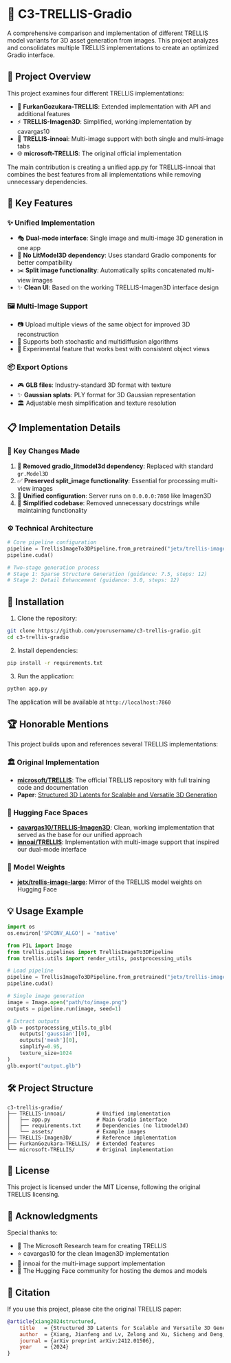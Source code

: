 # 🎨 C3-TRELLIS-Gradio

A comprehensive comparison and implementation of different TRELLIS model variants for 3D asset generation from images. This project analyzes and consolidates multiple TRELLIS implementations to create an optimized Gradio interface.

## 🎯 Project Overview

This project examines four different TRELLIS implementations:
- 🔧 **FurkanGozukara-TRELLIS**: Extended implementation with API and additional features
- ⚡ **TRELLIS-Imagen3D**: Simplified, working implementation by cavargas10
- 🎯 **TRELLIS-innoai**: Multi-image support with both single and multi-image tabs
- 🌐 **microsoft-TRELLIS**: The original official implementation

The main contribution is creating a unified app.py for TRELLIS-innoai that combines the best features from all implementations while removing unnecessary dependencies.

## 🚀 Key Features

### ✨ Unified Implementation
- 🎭 **Dual-mode interface**: Single image and multi-image 3D generation in one app
- 🔧 **No LitModel3D dependency**: Uses standard Gradio components for better compatibility
- ✂️ **Split image functionality**: Automatically splits concatenated multi-view images
- ✨ **Clean UI**: Based on the working TRELLIS-Imagen3D interface design

### 🖼️ Multi-Image Support
- 📷 Upload multiple views of the same object for improved 3D reconstruction
- 🎲 Supports both stochastic and multidiffusion algorithms
- 🧪 Experimental feature that works best with consistent object views

### 📦 Export Options
- 🎮 **GLB files**: Industry-standard 3D format with texture
- ✨ **Gaussian splats**: PLY format for 3D Gaussian representation
- 🏛️ Adjustable mesh simplification and texture resolution

## 📋 Implementation Details

### 🔄 Key Changes Made
1. 🚫 **Removed gradio_litmodel3d dependency**: Replaced with standard `gr.Model3D`
2. ✅ **Preserved split_image functionality**: Essential for processing multi-view images
3. 🔗 **Unified configuration**: Server runs on `0.0.0.0:7860` like Imagen3D
4. 🧤 **Simplified codebase**: Removed unnecessary docstrings while maintaining functionality

### ⚙️ Technical Architecture
```python
# Core pipeline configuration
pipeline = TrellisImageTo3DPipeline.from_pretrained("jetx/trellis-image-large")
pipeline.cuda()

# Two-stage generation process
# Stage 1: Sparse Structure Generation (guidance: 7.5, steps: 12)
# Stage 2: Detail Enhancement (guidance: 3.0, steps: 12)
```

## 🔧 Installation

1. Clone the repository:
```bash
git clone https://github.com/yourusername/c3-trellis-gradio.git
cd c3-trellis-gradio
```

2. Install dependencies:
```bash
pip install -r requirements.txt
```

3. Run the application:
```bash
python app.py
```

The application will be available at `http://localhost:7860`

## 🏆 Honorable Mentions

This project builds upon and references several TRELLIS implementations:

### 🏛️ Original Implementation
- **[microsoft/TRELLIS](https://github.com/microsoft/TRELLIS)**: The official TRELLIS repository with full training code and documentation
- **Paper**: [Structured 3D Latents for Scalable and Versatile 3D Generation](https://arxiv.org/abs/2412.01506)

### 🤗 Hugging Face Spaces
- **[cavargas10/TRELLIS-Imagen3D](https://huggingface.co/spaces/cavargas10/TRELLIS-Imagen3D)**: Clean, working implementation that served as the base for our unified approach
- **[innoai/TRELLIS](https://huggingface.co/spaces/innoai/TRELLIS)**: Implementation with multi-image support that inspired our dual-mode interface

### 🧠 Model Weights
- **[jetx/trellis-image-large](https://huggingface.co/jetx/trellis-image-large)**: Mirror of the TRELLIS model weights on Hugging Face

## 💡 Usage Example

```python
import os
os.environ['SPCONV_ALGO'] = 'native'

from PIL import Image
from trellis.pipelines import TrellisImageTo3DPipeline
from trellis.utils import render_utils, postprocessing_utils

# Load pipeline
pipeline = TrellisImageTo3DPipeline.from_pretrained("jetx/trellis-image-large")
pipeline.cuda()

# Single image generation
image = Image.open("path/to/image.png")
outputs = pipeline.run(image, seed=1)

# Extract outputs
glb = postprocessing_utils.to_glb(
    outputs['gaussian'][0],
    outputs['mesh'][0],
    simplify=0.95,
    texture_size=1024
)
glb.export("output.glb")
```

## 🛠️ Project Structure

```
c3-trellis-gradio/
├── TRELLIS-innoai/          # Unified implementation
│   ├── app.py               # Main Gradio interface
│   ├── requirements.txt     # Dependencies (no litmodel3d)
│   └── assets/              # Example images
├── TRELLIS-Imagen3D/        # Reference implementation
├── FurkanGozukara-TRELLIS/  # Extended features
└── microsoft-TRELLIS/       # Original implementation
```

## 📄 License

This project is licensed under the MIT License, following the original TRELLIS licensing.

## 🙏 Acknowledgments

Special thanks to:
- 💙 The Microsoft Research team for creating TRELLIS
- ⭐ cavargas10 for the clean Imagen3D implementation
- 🌟 innoai for the multi-image support implementation
- 🤗 The Hugging Face community for hosting the demos and models

## 📜 Citation

If you use this project, please cite the original TRELLIS paper:

```bibtex
@article{xiang2024structured,
    title   = {Structured 3D Latents for Scalable and Versatile 3D Generation},
    author  = {Xiang, Jianfeng and Lv, Zelong and Xu, Sicheng and Deng, Yu and Wang, Ruicheng and Zhang, Bowen and Chen, Dong and Tong, Xin and Yang, Jiaolong},
    journal = {arXiv preprint arXiv:2412.01506},
    year    = {2024}
}
```